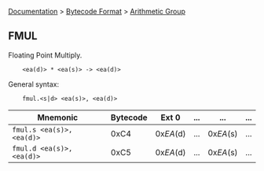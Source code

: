 [Documentation](../../README.md) > [Bytecode Format](../README.md) > [Arithmetic Group](../InstructionsArithmetic.md)

## FMUL

Floating Point Multiply.

        <ea(d)> * <ea(s)> -> <ea(d)>

General syntax:

        fmul.<s|d> <ea(s)>, <ea(d)>

| Mnemonic | Bytecode | Ext 0 | ... | ... | ... |
| - | - | - | - | - | - |
| `fmul.s <ea(s)>, <ea(d)>` | 0xC4 | 0x*EA*(d) | ... | 0x*EA*(s) | ... |
| `fmul.d <ea(s)>, <ea(d)>` | 0xC5 | 0x*EA*(d) | ... | 0x*EA*(s) | ... |
